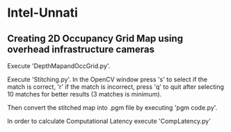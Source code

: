 # Intel-Unnati
## Creating 2D Occupancy Grid Map using overhead infrastructure cameras ##

Execute 'DepthMapandOccGrid.py'.

Execute 'Stitching.py'. In the OpenCV window press 's' to select if the match is correct, 'r' if the match is incorrect, press 'q' to quit after selecting 10 matches for better results (3 matches is minimum).

Then convert the stitched map into .pgm file by executing 'pgm code.py'.

In order to calculate Computational Latency execute 'CompLatency.py'
